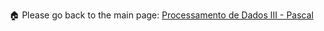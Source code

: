 🏠 Please go back to the main page: <a href="https://github.com/fermyno/postsecondary-technical-information-technology/blob/main/proc-dados-iii-pascal/">Processamento de Dados III - Pascal</a>
